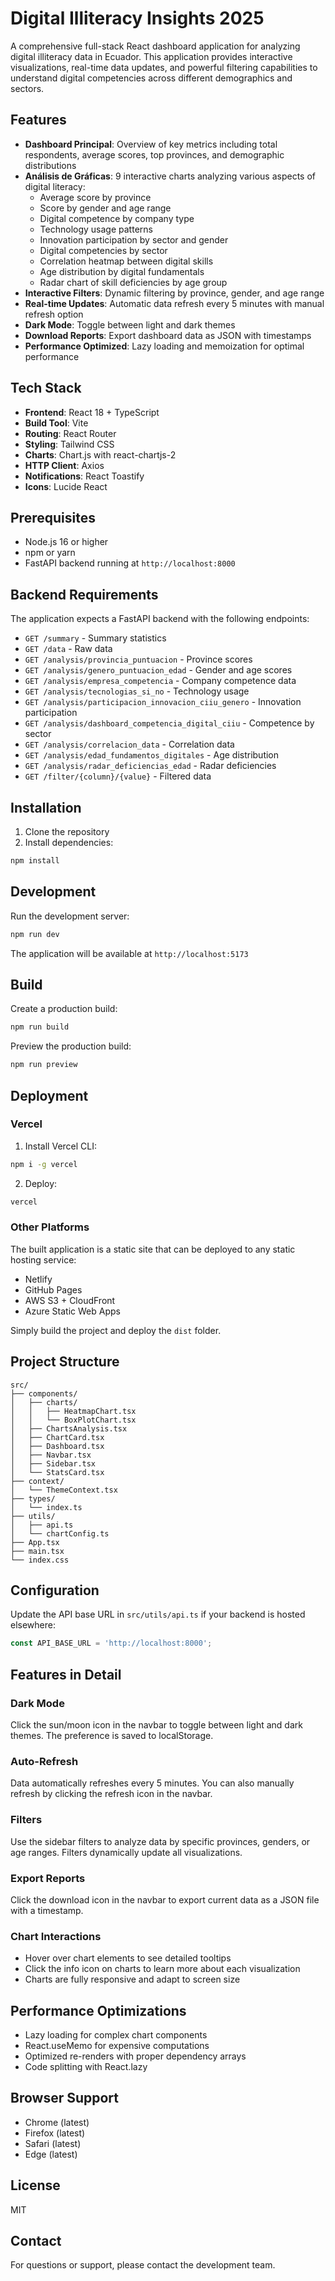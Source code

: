 # Digital Illiteracy Insights 2025

A comprehensive full-stack React dashboard application for analyzing digital illiteracy data in Ecuador. This application provides interactive visualizations, real-time data updates, and powerful filtering capabilities to understand digital competencies across different demographics and sectors.

## Features

- **Dashboard Principal**: Overview of key metrics including total respondents, average scores, top provinces, and demographic distributions
- **Análisis de Gráficas**: 9 interactive charts analyzing various aspects of digital literacy:
  - Average score by province
  - Score by gender and age range
  - Digital competence by company type
  - Technology usage patterns
  - Innovation participation by sector and gender
  - Digital competencies by sector
  - Correlation heatmap between digital skills
  - Age distribution by digital fundamentals
  - Radar chart of skill deficiencies by age group
- **Interactive Filters**: Dynamic filtering by province, gender, and age range
- **Real-time Updates**: Automatic data refresh every 5 minutes with manual refresh option
- **Dark Mode**: Toggle between light and dark themes
- **Download Reports**: Export dashboard data as JSON with timestamps
- **Performance Optimized**: Lazy loading and memoization for optimal performance

## Tech Stack

- **Frontend**: React 18 + TypeScript
- **Build Tool**: Vite
- **Routing**: React Router
- **Styling**: Tailwind CSS
- **Charts**: Chart.js with react-chartjs-2
- **HTTP Client**: Axios
- **Notifications**: React Toastify
- **Icons**: Lucide React

## Prerequisites

- Node.js 16 or higher
- npm or yarn
- FastAPI backend running at `http://localhost:8000`

## Backend Requirements

The application expects a FastAPI backend with the following endpoints:

- `GET /summary` - Summary statistics
- `GET /data` - Raw data
- `GET /analysis/provincia_puntuacion` - Province scores
- `GET /analysis/genero_puntuacion_edad` - Gender and age scores
- `GET /analysis/empresa_competencia` - Company competence data
- `GET /analysis/tecnologias_si_no` - Technology usage
- `GET /analysis/participacion_innovacion_ciiu_genero` - Innovation participation
- `GET /analysis/dashboard_competencia_digital_ciiu` - Competence by sector
- `GET /analysis/correlacion_data` - Correlation data
- `GET /analysis/edad_fundamentos_digitales` - Age distribution
- `GET /analysis/radar_deficiencias_edad` - Radar deficiencies
- `GET /filter/{column}/{value}` - Filtered data

## Installation

1. Clone the repository
2. Install dependencies:

```bash
npm install
```

## Development

Run the development server:

```bash
npm run dev
```

The application will be available at `http://localhost:5173`

## Build

Create a production build:

```bash
npm run build
```

Preview the production build:

```bash
npm run preview
```

## Deployment

### Vercel

1. Install Vercel CLI:
```bash
npm i -g vercel
```

2. Deploy:
```bash
vercel
```

### Other Platforms

The built application is a static site that can be deployed to any static hosting service:
- Netlify
- GitHub Pages
- AWS S3 + CloudFront
- Azure Static Web Apps

Simply build the project and deploy the `dist` folder.

## Project Structure

```
src/
├── components/
│   ├── charts/
│   │   ├── HeatmapChart.tsx
│   │   └── BoxPlotChart.tsx
│   ├── ChartsAnalysis.tsx
│   ├── ChartCard.tsx
│   ├── Dashboard.tsx
│   ├── Navbar.tsx
│   ├── Sidebar.tsx
│   └── StatsCard.tsx
├── context/
│   └── ThemeContext.tsx
├── types/
│   └── index.ts
├── utils/
│   ├── api.ts
│   └── chartConfig.ts
├── App.tsx
├── main.tsx
└── index.css
```

## Configuration

Update the API base URL in `src/utils/api.ts` if your backend is hosted elsewhere:

```typescript
const API_BASE_URL = 'http://localhost:8000';
```

## Features in Detail

### Dark Mode
Click the sun/moon icon in the navbar to toggle between light and dark themes. The preference is saved to localStorage.

### Auto-Refresh
Data automatically refreshes every 5 minutes. You can also manually refresh by clicking the refresh icon in the navbar.

### Filters
Use the sidebar filters to analyze data by specific provinces, genders, or age ranges. Filters dynamically update all visualizations.

### Export Reports
Click the download icon in the navbar to export current data as a JSON file with a timestamp.

### Chart Interactions
- Hover over chart elements to see detailed tooltips
- Click the info icon on charts to learn more about each visualization
- Charts are fully responsive and adapt to screen size

## Performance Optimizations

- Lazy loading for complex chart components
- React.useMemo for expensive computations
- Optimized re-renders with proper dependency arrays
- Code splitting with React.lazy

## Browser Support

- Chrome (latest)
- Firefox (latest)
- Safari (latest)
- Edge (latest)

## License

MIT

## Contact

For questions or support, please contact the development team.
